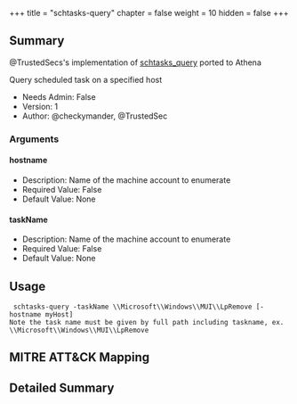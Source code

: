+++
title = "schtasks-query"
chapter = false
weight = 10
hidden = false
+++

## Summary
@TrustedSecs's implementation of [schtasks_query](https://github.com/trustedsec/CS-Situational-Awareness-BOF) ported to Athena

Query scheduled task on a specified host

- Needs Admin: False  
- Version: 1  
- Author: @checkymander, @TrustedSec  

### Arguments

#### hostname

- Description: Name of the machine account to enumerate
- Required Value: False  
- Default Value: None  

#### taskName

- Description: Name of the machine account to enumerate
- Required Value: False  
- Default Value: None  

## Usage

```
 schtasks-query -taskName \\Microsoft\\Windows\\MUI\\LpRemove [-hostname myHost]
Note the task name must be given by full path including taskname, ex. \\Microsoft\\Windows\\MUI\\LpRemove
```

## MITRE ATT&CK Mapping

## Detailed Summary
